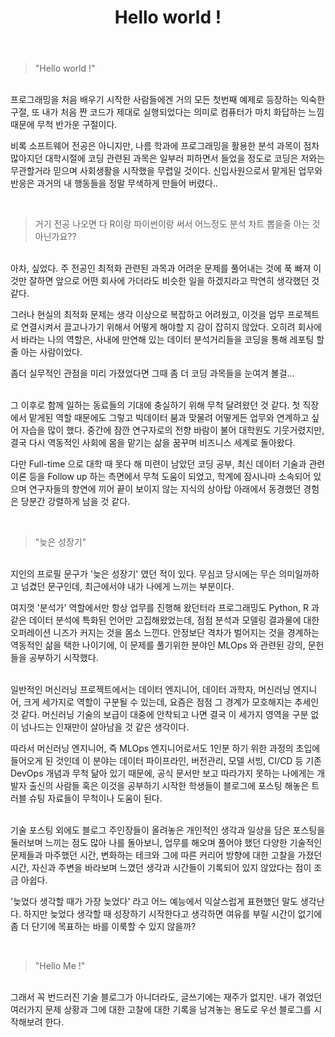 ﻿---
title: "Hello world !"
last_modified_at: 2022-01-21 17:35:00 +0900
categories: 
  - Diary
tags:
  - 일상
---

> "Hello world !"

<br/>
프로그래밍을 처음 배우기 시작한 사람들에겐 거의 모든 첫번째 예제로 등장하는 익숙한 구절, 또 내가 처음 짠 코드가 제대로 실행되었다는 의미로 컴퓨터가 마치 화답하는 느낌 때문에 무척 반가운 구절이다.
<br/>

비록 소프트웨어 전공은 아니지만, 나름 학과에 프로그래밍을 활용한 분석 과목이 점차 많아지던 대학시절에 코딩 관련된 과목은 일부러 피하면서 들었을 정도로 코딩은 저와는 무관할거라 믿으며 사회생활을 시작했을 무렵일 것이다. 신입사원으로서 맡게된 업무와 반응은 과거의 내 행동들을 정말 무색하게 만들어 버렸다..

<br/>

> 거기 전공 나오면 다 R이랑 파이썬이랑 써서 어느정도 분석 차트 뽑을줄 아는 것 아닌가요??

<br/>
아차, 싶었다. 주 전공인 최적화 관련된 과목과 어려운 문제를 풀어내는 것에 푹 빠져 이것만 잘하면 앞으로 어떤 회사에 가더라도 비슷한 일을 하겠지라고 막연히 생각했던 것 같다. 

<br/>

그러나 현실의 최적화 문제는 생각 이상으로 복잡하고 어려웠고, 이것을 업무 프로젝트로 연결시켜서 끌고나가기 위해서 어떻게 해야할 지 감이 잡히지 않았다. 오히려 회사에서 바라는 나의 역할은, 사내에 만연해 있는 데이터 분석거리들을 코딩을 통해 레포팅 할 줄 아는 사람이었다.

좀더 실무적인 관점을 미리 가졌었다면 그때 좀 더 코딩 과목들을 눈여겨 볼걸...

<br/>
그 이후로 함께 일하는 동료들의 기대에 충실하기 위해 무척 달려왔던 것 같다. 첫 직장에서 맡게된 역할 때문에도 그렇고 빅데이터 붐과 맞물려 어떻게든 업무와 연계하고 싶어 자습을 많이 했다. 중간에 잠깐 연구자로의 전향 바람이 불어 대학원도 기웃거렸지만, 결국 다시 역동적인 사회에 몸을 맡기는 삶을 꿈꾸며 비즈니스 세계로 돌아왔다. 

<br/>

다만 Full-time 으로 대학 때 못다 해 미련이 남았던 코딩 공부, 최신 데이터 기술과 관련 이론 등을 Follow up 하는 측면에서 무척 도움이 되었고, 학계에 잠시나마 소속되어 있으며 연구자들의 향연에 끼어 끝이 보이지 않는 지식의 상아탑 아래에서 동경했던 경험은 당분간 강렬하게 남을 것 같다.

<br/>

> "늦은 성장기"

<br/>
지인의 프로필 문구가 '늦은 성장기' 였던 적이 있다. 무심코 당시에는 무슨 의미일까하고 넘겼던 문구인데, 최근에서야 내가 나에게 느끼는 부분이다.

<br/>

여지껏 '분석가' 역할에서만 항상 업무를 진행해 왔던터라 프로그래밍도 Python, R 과 같은 데이터 분석에 특화된 언어만 고집해왔었는데, 점점 분석과 모델링 결과물에 대한 오퍼레이션 니즈가 커지는 것을 몸소 느낀다. 안정보단 격차가 벌어지는 것을 경계하는 역동적인 삶을 택한 나이기에, 이 문제를 풀기위한 분야인 MLOps 와 관련된 강의, 문헌들을 공부하기 시작했다.

<br/>
일반적인 머신러닝 프로젝트에서는 데이터 엔지니어, 데이터 과학자, 머신러닝 엔지니어, 크게 세가지로 역할이 구분될 수 있는데, 요즘은 점점 그 경계가 모호해지는 추세인 것 같다. 머신러닝 기술의 보급이 대중에 안착되고 나면 결국 이 세가지 영역을 구분 없이 넘나드는 인재만이 살아남을 것 같은 생각이다.

<br/>

따라서 머신러닝 엔지니어, 즉 MLOps 엔지니어로서도 1인분 하기 위한 과정의 초입에 들어오게 된 것인데 이 분야는 데이터 파이프라인, 버전관리, 모델 서빙, CI/CD 등 기존 DevOps 개념과 무척 닮아 있기 때문에, 공식 문서만 보고 따라가지 못하는 나에게는 개발자 출신의 사람들 혹은 이것을 공부하기 시작한 학생들이 블로그에 포스팅 해놓은 트러블 슈팅 자료들이 무척이나 도움이 된다.

<br/>
기술 포스팅 외에도 블로그 주인장들이 올려놓은 개인적인 생각과 일상을 담은 포스팅을 둘러보며 느끼는 점도 많아 나를 돌아보니, 업무를 해오며 풀어야 했던 다양한 기술적인 문제들과 마주했던 시간, 변화하는 테크와 그에 따른 커리어 방향에 대한 고찰을 가졌던 시간, 자신과 주변을 바라보며 느꼈던 생각과 시간들이 기록되어 있지 않았다는 점이 조금 아쉽다.

<br/>

'늦었다 생각할 때가 가장 늦었다' 라고 어느 예능에서 익살스럽게 표현했던 말도 생각난다. 하지만 늦었다 생각할 때 성장하기 시작한다고 생각하면 여유를 부릴 시간이 없기에 좀 더 단기에 목표하는 바를 이룩할 수 있지 않을까?

<br/>

> "Hello Me !"

<br/>
그래서 꼭 번드러진 기술 블로그가 아니더라도, 글쓰기에는 재주가 없지만. 내가 겪었던 여러가지 문제 상황과 그에 대한 고찰에 대한 기록을 남겨놓는 용도로 우선 블로그를 시작해보려 한다.
